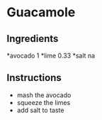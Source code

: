 
# Guacamole

## Ingredients
*avocado  1
*lime     0.33 
*salt     na
## Instructions
* mash the avocado
* squeeze the limes
* add salt to taste
